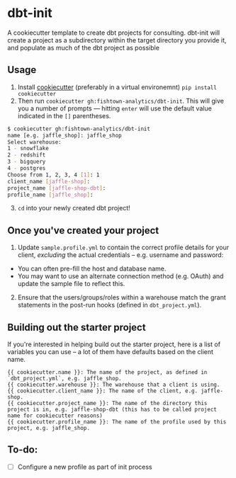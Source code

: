 # dbt-init
A cookiecutter template to create dbt projects for consulting.
dbt-init will create a project as a subdirectory within the target directory you
provide it, and populate as much of the dbt project as possible

## Usage
1. Install [cookiecutter](https://github.com/cookiecutter/cookiecutter) (preferably in a virtual environemnt) `pip install cookiecutter`
2. Then run `cookiecutter gh:fishtown-analytics/dbt-init`. This will give you a number of prompts — hitting `enter` will use the default value indicated in the `[]` parentheses.

```bash
$ cookiecutter gh:fishtown-analytics/dbt-init
name [e.g. jaffle_shop]: jaffle_shop
Select warehouse:
1 - snowflake
2 - redshift
3 - bigquery
4 - postgres
Choose from 1, 2, 3, 4 [1]: 1
client_name [jaffle-shop]:
project_name [jaffle-shop-dbt]:
profile_name [jaffle_shop]:
```
3. `cd` into your newly created dbt project!

## Once you've created your project
1. Update `sample.profile.yml` to contain the correct profile details for your
client, _excluding_ the actual credentials – e.g. username and password:
 * You can often pre-fill the host and database name.
 * You may want to use an alternate connection method (e.g. OAuth) and update
 the sample file to reflect this.
2. Ensure that the users/groups/roles within a warehouse match the grant
statements in the post-run hooks (defined in `dbt_project.yml`).

## Building out the starter project
If you're interested in helping build out the starter project, here is a list of
variables you can use – a lot of them have defaults based on the client name.
```
{{ cookiecutter.name }}: The name of the project, as defined in `dbt_project.yml`, e.g. jaffle_shop.
{{ cookiecutter.warehouse }}: The warehouse that a client is using.
{{ cookiecutter.client_name }}: The name of the client, e.g. jaffle-shop.
{{ cookiecutter.project_name }}: The name of the directory this project is in, e.g. jaffle-shop-dbt (this has to be called project name for cookiecutter reasons)
{{ cookiecutter.profile_name }}: The name of the profile used by this project, e.g. jaffle_shop.
```

## To-do:
- [ ] Configure a new profile as part of init process
